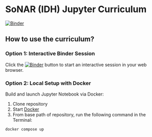 # SoNAR (IDH) Jupyter Curriculum

[![Binder](https://mybinder.org/badge_logo.svg)](https://mybinder.org/v2/gh/sonar-idh/jupyter-curriculum/HEAD)


## How to use the curriculum?

### Option 1: Interactive Binder Session

Click the [![Binder](https://mybinder.org/badge_logo.svg)](https://mybinder.org/v2/gh/sonar-idh/jupyter-curriculum/HEAD) button to start an interactive session in your web browser. 

### Option 2: Local Setup with Docker

Build and launch Jupyter Notebook via Docker:

1. Clone repository 
2. Start [Docker](https://www.docker.com)
2. From base path of repository, run the following command in the Terminal:
    
```
docker compose up
```

